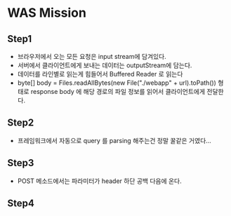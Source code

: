# WAS Mission

## Step1

- 브라우저에서 오는 모든 요청은 input stream에 담겨있다.
- 서버에서 클라이언트에게 보내는 데이터는 outputStream에 담는다.
-  데이터를 라인별로 읽는게 힘들어서 Buffered Reader 로 읽는다
- byte[] body = Files.readAllBytes(new File("./webapp" + url).toPath()) 형태로 response body 에 해당 경로의 파일 정보를 읽어서 클라이언트에게 전달한다.



##  Step2

- 프레임워크에서 자동으로 query 를 parsing 해주는건 정말 꿀같은 거였다...



##  Step3

- POST 메소드에서는 파라미터가 header 하단 공백 다음에 온다.

## Step4



